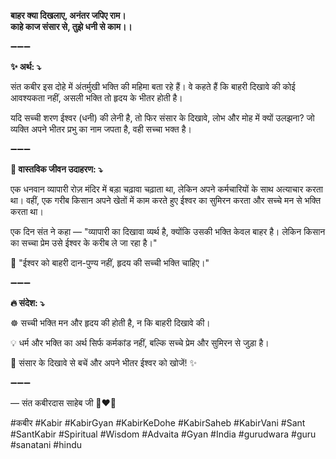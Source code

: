 **बाहर क्या दिखलाए, अनंतर जपिए राम।**\
**काहे काज संसार से, तुझे धनी से काम।।**

➖➖➖

**✨ अर्थ: ⤵**

संत कबीर इस दोहे में अंतर्मुखी भक्ति की महिमा बता रहे हैं। वे कहते हैं कि बाहरी दिखावे की कोई आवश्यकता नहीं, असली भक्ति तो हृदय के भीतर होती है।

यदि सच्ची शरण ईश्वर (धनी) की लेनी है, तो फिर संसार के दिखावे, लोभ और मोह में क्यों उलझना? जो व्यक्ति अपने भीतर प्रभु का नाम जपता है, वही सच्चा भक्त है।

➖➖➖

**🌾 वास्तविक जीवन उदाहरण: ⤵**

एक धनवान व्यापारी रोज़ मंदिर में बड़ा चढ़ावा चढ़ाता था, लेकिन अपने कर्मचारियों के साथ अत्याचार करता था। वहीं, एक गरीब किसान अपने खेतों में काम करते हुए ईश्वर का सुमिरन करता और सच्चे मन से भक्ति करता था।

एक दिन संत ने कहा — "व्यापारी का दिखावा व्यर्थ है, क्योंकि उसकी भक्ति केवल बाहर है। लेकिन किसान का सच्चा प्रेम उसे ईश्वर के करीब ले जा रहा है।"

📜 "ईश्वर को बाहरी दान-पुण्य नहीं, हृदय की सच्ची भक्ति चाहिए।"

➖➖➖

**🔥 संदेश: ⤵**

☸ सच्ची भक्ति मन और हृदय की होती है, न कि बाहरी दिखावे की।

💡 धर्म और भक्ति का अर्थ सिर्फ कर्मकांड नहीं, बल्कि सच्चे प्रेम और सुमिरन से जुड़ा है।

🙏 संसार के दिखावे से बचें और अपने भीतर ईश्वर को खोजें! ✨

➖➖➖

— संत कबीरदास साहेब जी 🙏❤️💯

#कबीर #Kabir #KabirGyan #KabirKeDohe #KabirSaheb #KabirVani #Sant #SantKabir #Spiritual #Wisdom #Advaita #Gyan #India #gurudwara #guru #sanatani #hindu
